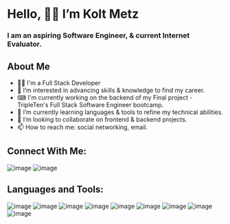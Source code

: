 # Hello, 👋👋 I’m Kolt Metz 

### I am an aspiring Software Engineer, & current Internet Evaluator.

## About Me 
- 👨‍💻 I'm a Full Stack Developer
- 👀 I’m interested in advancing skills & knowledge to find my career.
- ⌨ I'm currently working on the backend of my Final project - TripleTen's Full Stack Software Engineer bootcamp. 
- 🌱 I’m currently learning languages & tools to refine my technical abilities.
- 💞️ I’m looking to collaborate on frontend & backend projects.
- 📫 How to reach me: social networking, email. 

## Connect With Me:

  ![image](https://github.com/user-attachments/assets/3e3bd3b3-7ad5-4043-810b-f6f2f141201f) ![image](https://github.com/user-attachments/assets/482b49bb-1003-4f1d-9130-c90e8d806aed)

## Languages and Tools:
  
![image](https://github.com/user-attachments/assets/a81445e1-ee22-42ca-96b8-804729cc44db) ![image](https://github.com/user-attachments/assets/172fa183-613b-4a78-a618-f7cffd9e9aea) ![image](https://github.com/user-attachments/assets/14aa47e4-bd89-4ac1-9d4a-79a6c5c47764) ![image](https://github.com/user-attachments/assets/7237aacf-774c-463f-818d-e65fb4d3d12b) ![image](https://github.com/user-attachments/assets/9bf5c701-ad9e-45f9-8277-6f9a042d640c) ![image](https://github.com/user-attachments/assets/d6bb214f-d295-406d-beb5-c3bfd8d79de9) ![image](https://github.com/user-attachments/assets/d4e26bc1-3309-4b33-b1b0-dcf8b0dfc29d) ![image](https://github.com/user-attachments/assets/5f3755ef-0b34-4118-a5b9-a59d23be0ea2) ![image](https://github.com/user-attachments/assets/b1dc54da-2dea-4f3d-a7f1-fcaf1f3fa24f)


<!---
kltrmtz/kltrmtz is a ✨ special ✨ repository because its `README.md` (this file) appears on your GitHub profile.
You can click the Preview link to take a look at your changes.
--->
